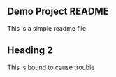 ## Demo Project README

This is a simple readme file

 ## Heading 2

This is bound to cause trouble
